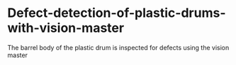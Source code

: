 # Defect-detection-of-plastic-drums-with-vision-master
The barrel body of the plastic drum is inspected for defects using the vision master
